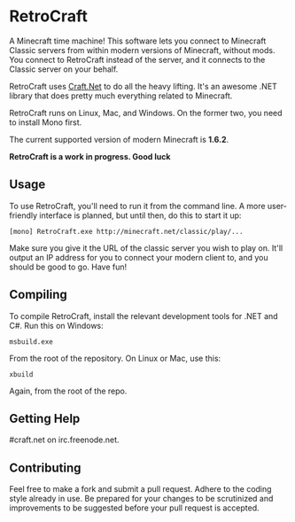 # RetroCraft

A Minecraft time machine! This software lets you connect to Minecraft Classic servers from within modern
versions of Minecraft, without mods. You connect to RetroCraft instead of the server, and it connects to
the Classic server on your behalf.

RetroCraft uses [Craft.Net](https://github.com/SirCmpwn/Craft.Net) to do all the heavy lifting. It's an
awesome .NET library that does pretty much everything related to Minecraft.

RetroCraft runs on Linux, Mac, and Windows. On the former two, you need to install Mono first.

The current supported version of modern Minecraft is **1.6.2**.

**RetroCraft is a work in progress. Good luck**

## Usage

To use RetroCraft, you'll need to run it from the command line. A more user-friendly interface is planned,
but until then, do this to start it up:

    [mono] RetroCraft.exe http://minecraft.net/classic/play/...

Make sure you give it the URL of the classic server you wish to play on. It'll output an IP address for
you to connect your modern client to, and you should be good to go. Have fun!

## Compiling

To compile RetroCraft, install the relevant development tools for .NET and C#. Run this on Windows:

    msbuild.exe

From the root of the repository. On Linux or Mac, use this:

    xbuild

Again, from the root of the repo.

## Getting Help

\#craft.net on irc.freenode.net.

## Contributing

Feel free to make a fork and submit a pull request. Adhere to the coding style already in use. Be
prepared for your changes to be scrutinized and improvements to be suggested before your pull request
is accepted.
